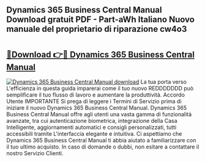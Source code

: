 ## Dynamics 365 Business Central Manual Download gratuit PDF - Part-aWh Italiano Nuovo manuale del proprietario di riparazione cw4o3

# <h2><a href="http://df97a8m.blite.top/?on=Dynamics+365+Business+Central+Manual">🔗Download 👉🔴 Dynamics 365 Business Central Manual</a></h2>

[![Dynamics 365 Business Central Manual download](https://i.imgur.com/lujVjoI.png)](http://df97a8m.blite.top/?on=Dynamics+365+Business+Central+Manual)
La tua porta verso L'efficienza in questa guida imparerai come il tuo nuovo REDDDDDDD può semplificare il tuo flusso di lavoro e aumentare la produttività. Accordo Utente IMPORTANTE Si prega di leggere i Termini di Servizio prima di iniziare il nuovo Dynamics 365 Business Central Manual. Dynamics 365 Business Central Manual offre agli utenti una vasta gamma di funzionalità avanzate, tra cui autenticazione biometrica, integrazione della Casa Intelligente, aggiornamenti automatici e consigli personalizzati, tutti accessibili tramite L'interfaccia elegante e intuitiva. Ci aspettiamo che Dynamics 365 Business Central Manual ti abbia aiutato a familiarizzare con il tuo ultimo acquisto. In caso di domande o dubbi, non esitare a contattare il nostro Servizio Clienti.
